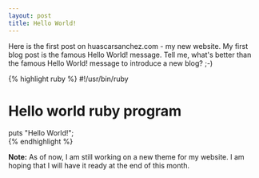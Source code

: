 ```yaml
---
layout: post
title: Hello World!
---
```


Here is the first post on huascarsanchez.com - my new website. My first blog post is the famous Hello World! message. Tell me, what's better than the famous Hello World! message to introduce a new blog? ;-)

{% highlight ruby %}
  #!/usr/bin/ruby

  # Hello world ruby program

  puts "Hello World!";  
{% endhighlight %}

**Note:** As of now, I am still working on a new theme for my website. I am hoping that I will have it ready at the end of this month. 
